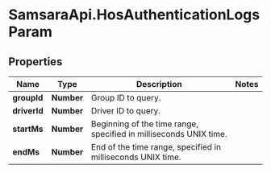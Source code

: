 # SamsaraApi.HosAuthenticationLogsParam

## Properties
Name | Type | Description | Notes
------------ | ------------- | ------------- | -------------
**groupId** | **Number** | Group ID to query. | 
**driverId** | **Number** | Driver ID to query. | 
**startMs** | **Number** | Beginning of the time range, specified in milliseconds UNIX time. | 
**endMs** | **Number** | End of the time range, specified in milliseconds UNIX time. | 


